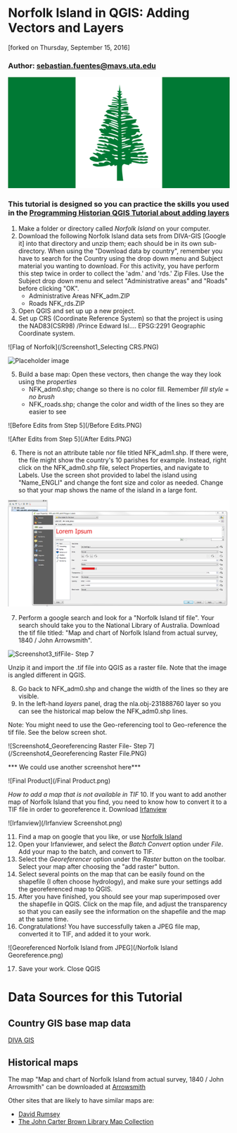 # Norfolk Island in QGIS: Adding Vectors and Layers
[forked on Thursday, September 15, 2016]
### Author: sebastian.fuentes@mavs.uta.edu
![Flag of Norfolk](/Flag_of_Norfolk_Island.svg.png)
### This tutorial is designed so you can practice the skills you used in the [Programming Historian QGIS Tutorial about adding layers](http://programminghistorian.org/lessons/qgis-layers "Links to Programming Historian")
1.	Make a folder or directory called *Norfolk Island* on your computer.
2.	Download the following Norfolk Island data sets from DIVA-GIS [Google it] into that directory and unzip them; each should be in its own sub-directory.  When using the "Download data by country", remember you have to search for the Country using the drop down menu and Subject material you wanting to download.  For this activity, you have perform this step twice in order to collect the 'adm.' and 'rds.' Zip Files.  Use the Subject drop down menu and select "Administrative areas" and "Roads" before clicking "OK".
    -	Administrative Areas NFK_adm.ZIP
    -	Roads NFK_rds.ZIP
3. 	Open QGIS and set up up a new project.
4.	Set up CRS (Coordinate Reference System) so that the project is using the NAD83(CSR98) /Prince Edward Isl.... EPSG:2291 Geographic Coordinate system.

![Flag of Norfolk](/Screenshot1_Selecting CRS.PNG)

![Placeholder image](/Norfolk-Island-Pines.jpg)

5.	Build a base map: Open these vectors, then change the way they look using the *properties*
    - NFK_adm0.shp; change so there is no color fill. Remember *fill style* = *no brush*
    - NFK_roads.shp; change the color and width of the lines so they are easier to see

![Before Edits from Step 5](/Before Edits.PNG)

![After Edits from Step 5](/After Edits.PNG)

6.	There is not an attribute table nor file titled NFK_adm1.shp. If there were, the file might show the country's 10 parishes for example. Instead, right click on the NFK_adm0.shp file, select Properties, and navigate to Labels.  Use the screen shot provided to label the island using "Name_ENGLI" and change the font size and color as needed. Change so that your map shows the name of the island in a large font.

![Screenshot2_Labeling - Step 6](/Screenshot2_Labeling.PNG)

7.	Perform a google search and look for a "Norfolk Island tif file".  Your search should take you to the National Library of Australia.  Download the tif file titled: "Map and chart of Norfolk Island from actual survey, 1840 / John Arrowsmith".

![Screenshot3_tifFile- Step 7](/Screenshot2_tifFile.PNG)

Unzip it and import the .tif file into QGIS as a raster file. Note that the image is angled different in QGIS.

8.	Go back to NFK_adm0.shp and change the width of the lines so they are visible.
9.	In the left-hand *layers* panel, drag the nla.obj-231888760 layer so you can see the historical map below the NFK_adm0.shp lines.

Note: You might need to use the Geo-referencing tool to Geo-reference the tif file.  See the below screen shot.

![Screenshot4_Georeferencing Raster File- Step 7](/Screenshot4_Georeferencing Raster File.PNG)

*** We could use another screenshot here***

![Final Product](/Final Product.png)

*How to add a map that is not available in TIF*
10. If you want to add another map of Norfolk Island that you find, you need to know how to convert it to a TIF file in order to georeference it. Download [Irfanview](http://www.irfanview.com/)

![Irfanview](/Irfanview Screenshot.png)

11. Find a map on google that you like, or use [Norfolk Island](https://www.google.com/search?q=norfolk+island+map&biw=1920&bih=910&tbm=isch&tbo=u&source=univ&sa=X&sqi=2&ved=0ahUKEwictaCsy7XPAhXJVh4KHRC0AHUQsAQIKg#imgrc=uNrWNc_GWuP6yM%3A)
12. Open your Irfanviewer, and select the *Batch Convert* option under *File*. Add your map to the batch, and convert to TIF.
13. Select the *Georeferencer* option under the *Raster* button on the toolbar. Select your map after choosing the "add raster" button.
14. Select several points on the map that can be easily found on the shapefile (I often choose hydrology), and make sure your settings add the georeferenced map to QGIS.
15. After you have finished, you should see your map superimposed over the shapefile in QGIS. Click on the map file, and adjust the transparency so that you can easily see the information on the shapefile and the map at the same time.
16. Congratulations! You have successfully taken a JPEG file map, converted it to TIF, and added it to your work.

![Georeferenced Norfolk Island from JPEG](/Norfolk Island Georeference.png)

17.	Save your work. Close QGIS

# Data Sources for this Tutorial
## Country GIS base map data
[DIVA GIS](http://www.diva-gis.org/gdata)

## Historical maps
The map "Map and chart of Norfolk Island from actual survey, 1840 / John Arrowsmith" can be downloaded at [Arrowsmith](http://nla.gov.au/nla.obj-231888760/view)

Other sites that are likely to have similar maps are:
* [David Rumsey](http://DavidRumsey.com)
* [The John Carter Brown Library Map Collection](https://www.brown.edu/academics/libraries/john-carter-brown/jcb-online/image-collections/map-collection)
